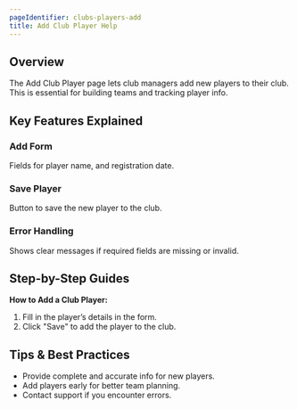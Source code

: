 ```yaml
---
pageIdentifier: clubs-players-add
title: Add Club Player Help
---
```


## Overview
The Add Club Player page lets club managers add new players to their club. This is essential for building teams and tracking player info.

## Key Features Explained
### Add Form
Fields for player name, and registration date.

### Save Player
Button to save the new player to the club.

### Error Handling
Shows clear messages if required fields are missing or invalid.

## Step-by-Step Guides
**How to Add a Club Player:**
1. Fill in the player’s details in the form.
2. Click "Save" to add the player to the club.

## Tips & Best Practices
- Provide complete and accurate info for new players.
- Add players early for better team planning.
- Contact support if you encounter errors.
